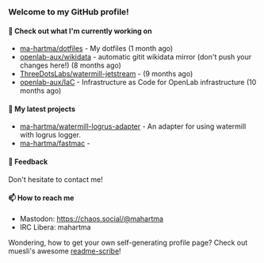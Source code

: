 ### Welcome to my GitHub profile!

#### 🔭 Check out what I'm currently working on

- [ma-hartma/dotfiles](https://github.com/ma-hartma/dotfiles) - My dotfiles (1 month ago)
- [openlab-aux/wikidata](https://github.com/openlab-aux/wikidata) - automatic gitit wikidata mirror (don&#39;t push your changes here!) (8 months ago)
- [ThreeDotsLabs/watermill-jetstream](https://github.com/ThreeDotsLabs/watermill-jetstream) -  (9 months ago)
- [openlab-aux/IaC](https://github.com/openlab-aux/IaC) - Infrastructure as Code for OpenLab infrastructure (10 months ago)

#### 🌱 My latest projects

- [ma-hartma/watermill-logrus-adapter](https://github.com/ma-hartma/watermill-logrus-adapter) - An adapter for using watermill with logrus logger.
- [ma-hartma/fastmac](https://github.com/ma-hartma/fastmac) - 

#### 💬 Feedback

Don't hesitate to contact me!

#### 📫 How to reach me

- Mastodon: https://chaos.social/@mahartma
- IRC Libera: mahartma

Wondering, how to get your own self-generating profile page? 
Check out muesli's awesome [readme-scribe](https://github.com/muesli/readme-scribe)!
